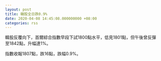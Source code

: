 ```yaml
---
layout: post
title: 韓股全日跌0.9%
date: 2020-04-08 14:45:08.000000000 +08:00
categories: rss
---
```


韓股反覆向下，首爾綜合指數早段下試1800點水平，低見1801點，但午後曾反彈至1842點，升幅達1%。

指數收報1807點，跌16點，跌幅0.9%。
